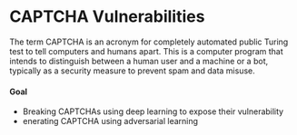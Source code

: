 # CAPTCHA Vulnerabilities

The term CAPTCHA is an acronym for completely automated public Turing test to tell
computers and humans apart. This is a computer program that intends to distinguish
between a human user and a machine or a bot, typically as a security measure to prevent
spam and data misuse.


#### Goal 
- Breaking CAPTCHAs using deep learning to expose their vulnerability
- enerating CAPTCHA using adversarial learning













 






